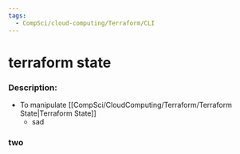 ```yaml
---
tags:
  - CompSci/cloud-computing/Terraform/CLI
---
```

# terraform state
### Description:
- To manipulate [[CompSci/CloudComputing/Terraform/Terraform State|Terraform State]]
	- sad
### two
